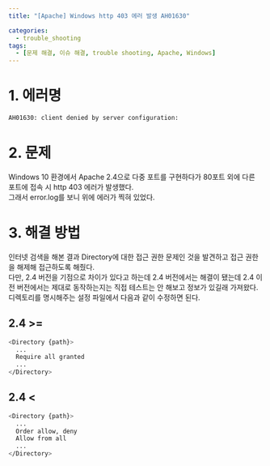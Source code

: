 ```yaml
---
title: "[Apache] Windows http 403 에러 발생 AH01630"

categories:
  - trouble_shooting
tags:
  - [문제 해결, 이슈 해결, trouble shooting, Apache, Windows]
---
```


# 1. 에러명
```bash
AH01630: client denied by server configuration:
```

# 2. 문제
Windows 10 환경에서 Apache 2.4으로 다중 포트를 구현하다가 80포트 외에 다른 포트에 접속 시 http 403 에러가 발생했다.<br>
그래서 error.log를 보니 위에 에러가 찍혀 있었다.<br>

# 3. 해결 방법
인터넷 검색을 해본 결과 Directory에 대한 접근 권한 문제인 것을 발견하고 접근 권한을 해제해 접근하도록 해줬다.<br>
다만, 2.4 버전을 기점으로 차이가 있다고 하는데 2.4 버전에서는 해결이 됐는데 2.4 이전 버전에서는 제대로 동작하는지는 직접 테스트는 안 해보고 정보가 있길래 가져왔다.<br>
디렉토리를 명시해주는 설정 파일에서 다음과 같이 수정하면 된다.<br>

## 2.4 >=
```bash
<Directory {path}>
  ...
  Require all granted
  ...
</Directory>
```

## 2.4 <
```bash
<Directory {path}>
  ...
  Order allow, deny
  Allow from all
  ...
</Directory>
```